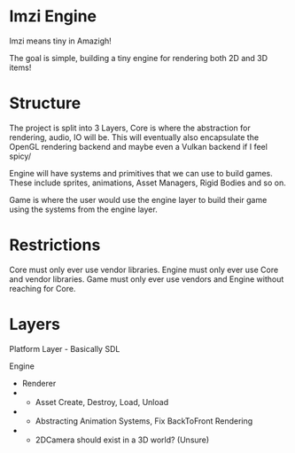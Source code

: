 # Imzi Engine

Imzi means tiny in Amazigh!

The goal is simple, building a tiny engine for rendering both 2D and 3D items! 

# Structure
The project is split into 3 Layers, Core is where the abstraction for rendering, audio, IO will be. This will eventually also encapsulate the OpenGL rendering backend and maybe even a Vulkan backend if I feel spicy/ 

Engine will have systems and primitives that we can use to build games. These include sprites, animations, Asset Managers, Rigid Bodies and so on. 

Game is where the user would use the engine layer to build their game using the systems from the engine layer.

# Restrictions

Core must only ever use vendor libraries.
Engine must only ever use Core and vendor libraries.
Game must only ever use vendors and Engine without reaching for Core.


# Layers

Platform Layer - Basically SDL

Engine
- Renderer
- - Asset Create, Destroy, Load, Unload
- - Abstracting Animation Systems, Fix BackToFront Rendering
- - 2DCamera should exist in a 3D world? (Unsure)
